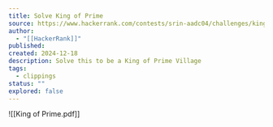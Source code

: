 ```yaml
---
title: Solve King of Prime
source: https://www.hackerrank.com/contests/srin-aadc04/challenges/king-of-prime
author:
  - "[[HackerRank]]"
published:
created: 2024-12-18
description: Solve this to be a King of Prime Village
tags:
  - clippings
status: ""
explored: false
---
```

![[King of Prime.pdf]]